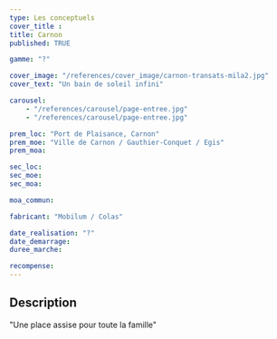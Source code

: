 ```yaml
---
type: Les conceptuels
cover_title :
title: Carnon
published: TRUE

gamme: "?"

cover_image: "/references/cover_image/carnon-transats-mila2.jpg"
cover_text: "Un bain de soleil infini"

carousel:
    - "/references/carousel/page-entree.jpg"
    - "/references/carousel/page-entree.jpg"

prem_loc: "Port de Plaisance, Carnon"
prem_moe: "Ville de Carnon / Gauthier-Conquet / Egis"
prem_moa:

sec_loc:
sec_moe:
sec_moa:

moa_commun:

fabricant: "Mobilum / Colas"

date_realisation: "?"
date_demarrage:
duree_marche:

recompense:
---
```


## Description

"Une place assise pour toute la famille"
